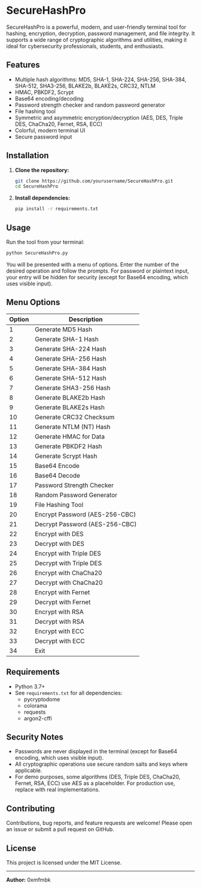 # SecureHashPro

SecureHashPro is a powerful, modern, and user-friendly terminal tool for hashing, encryption, decryption, password management, and file integrity. It supports a wide range of cryptographic algorithms and utilities, making it ideal for cybersecurity professionals, students, and enthusiasts.

## Features
- Multiple hash algorithms: MD5, SHA-1, SHA-224, SHA-256, SHA-384, SHA-512, SHA3-256, BLAKE2b, BLAKE2s, CRC32, NTLM
- HMAC, PBKDF2, Scrypt
- Base64 encoding/decoding
- Password strength checker and random password generator
- File hashing tool
- Symmetric and asymmetric encryption/decryption (AES, DES, Triple DES, ChaCha20, Fernet, RSA, ECC)
- Colorful, modern terminal UI
- Secure password input

## Installation

1. **Clone the repository:**
   ```bash
   git clone https://github.com/yourusername/SecureHashPro.git
   cd SecureHashPro
   ```
2. **Install dependencies:**
   ```bash
   pip install -r requirements.txt
   ```

## Usage

Run the tool from your terminal:
```bash
python SecureHashPro.py
```

You will be presented with a menu of options. Enter the number of the desired operation and follow the prompts. For password or plaintext input, your entry will be hidden for security (except for Base64 encoding, which uses visible input).

## Menu Options

| Option | Description |
|--------|-------------|
| 1      | Generate MD5 Hash |
| 2      | Generate SHA-1 Hash |
| 3      | Generate SHA-224 Hash |
| 4      | Generate SHA-256 Hash |
| 5      | Generate SHA-384 Hash |
| 6      | Generate SHA-512 Hash |
| 7      | Generate SHA3-256 Hash |
| 8      | Generate BLAKE2b Hash |
| 9      | Generate BLAKE2s Hash |
| 10     | Generate CRC32 Checksum |
| 11     | Generate NTLM (NT) Hash |
| 12     | Generate HMAC for Data |
| 13     | Generate PBKDF2 Hash |
| 14     | Generate Scrypt Hash |
| 15     | Base64 Encode |
| 16     | Base64 Decode |
| 17     | Password Strength Checker |
| 18     | Random Password Generator |
| 19     | File Hashing Tool |
| 20     | Encrypt Password (AES-256-CBC) |
| 21     | Decrypt Password (AES-256-CBC) |
| 22     | Encrypt with DES |
| 23     | Decrypt with DES |
| 24     | Encrypt with Triple DES |
| 25     | Decrypt with Triple DES |
| 26     | Encrypt with ChaCha20 |
| 27     | Decrypt with ChaCha20 |
| 28     | Encrypt with Fernet |
| 29     | Decrypt with Fernet |
| 30     | Encrypt with RSA |
| 31     | Decrypt with RSA |
| 32     | Encrypt with ECC |
| 33     | Decrypt with ECC |
| 34     | Exit |

## Requirements
- Python 3.7+
- See `requirements.txt` for all dependencies:
  - pycryptodome
  - colorama
  - requests
  - argon2-cffi

## Security Notes
- Passwords are never displayed in the terminal (except for Base64 encoding, which uses visible input).
- All cryptographic operations use secure random salts and keys where applicable.
- For demo purposes, some algorithms (DES, Triple DES, ChaCha20, Fernet, RSA, ECC) use AES as a placeholder. For production use, replace with real implementations.

## Contributing
Contributions, bug reports, and feature requests are welcome! Please open an issue or submit a pull request on GitHub.

## License
This project is licensed under the MIT License.

---

**Author:** 0xmfmbk 
